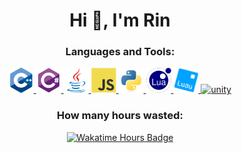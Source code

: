 <h1 align="center">Hi 👋, I'm Rin</h1>

<div align="center">
  <h3 align="center">Languages and Tools:</h3>
<p align="center"> <a href="https://www.w3schools.com/cpp/" target="_blank" rel="noreferrer"> <img src="https://raw.githubusercontent.com/devicons/devicon/master/icons/cplusplus/cplusplus-original.svg" alt="cplusplus" width="40" height="40"/> </a> <a href="https://www.w3schools.com/cs/" target="_blank" rel="noreferrer"> <img src="https://raw.githubusercontent.com/devicons/devicon/master/icons/csharp/csharp-original.svg" alt="csharp" width="40" height="40"/> </a> <a href="https://www.java.com" target="_blank" rel="noreferrer"> <img src="https://raw.githubusercontent.com/devicons/devicon/master/icons/java/java-original.svg" alt="java" width="40" height="40"/> </a> <a href="https://developer.mozilla.org/en-US/docs/Web/JavaScript" target="_blank" rel="noreferrer"> <img src="https://raw.githubusercontent.com/devicons/devicon/master/icons/javascript/javascript-original.svg" alt="javascript" width="40" height="40"/> </a> <a href="https://www.python.org" target="_blank" rel="noreferrer"> <img src="https://raw.githubusercontent.com/devicons/devicon/master/icons/python/python-original.svg" alt="python" width="40" height="40"/> </a> <a href="https://www.lua.org" target="_blank" rel="noreferrer"> <img src="https://raw.githubusercontent.com/devicons/devicon/refs/heads/master/icons/lua/lua-original.svg" alt="lua" width="40" height="40"/> <a href="https://www.luau.org" target="_blank" rel="noreferrer"> <img src="https://raw.githubusercontent.com/0xRinFin/0xRinFin/refs/heads/main/luau-88%20(2).svg" alt="luau" width="40" height="40"/> </a> <a href="https://unity.com/" target="_blank" rel="noreferrer"> <img src="https://www.vectorlogo.zone/logos/unity3d/unity3d-icon.svg" alt="unity" width="40" height="40"/> </a> </p>

  <h3>How many hours wasted:</h3>
  
  [![Wakatime Hours Badge](https://wakatime.com/badge/user/e85af3bd-d740-4470-b8cf-a053b96b5d4b.svg?style=for-the-badge)](https://wakatime.com/@Rinney)
  
</div>

